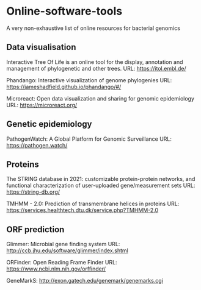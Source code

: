 # Online-software-tools
A very non-exhaustive list of online resources for bacterial genomics

## Data visualisation

Interactive Tree Of Life is an online tool for the display, annotation and management of phylogenetic and other trees.
URL: https://itol.embl.de/

Phandango: Interactive visualization of genome phylogenies
URL: https://jameshadfield.github.io/phandango/#/

Microreact: Open data visualization and sharing for genomic epidemiology
URL: https://microreact.org/


## Genetic epidemiology

PathogenWatch: A Global Platform for Genomic Surveillance
URL: https://pathogen.watch/


## Proteins

The STRING database in 2021: customizable protein-protein networks, and functional characterization of user-uploaded gene/measurement sets
URL: https://string-db.org/

TMHMM - 2.0: Prediction of transmembrane helices in proteins
URL: https://services.healthtech.dtu.dk/service.php?TMHMM-2.0


## ORF prediction

Glimmer: Microbial gene finding system
URL: http://ccb.jhu.edu/software/glimmer/index.shtml

ORFinder: Open Reading Frame Finder
URL: https://www.ncbi.nlm.nih.gov/orffinder/

GeneMarkS:
http://exon.gatech.edu/genemark/genemarks.cgi
